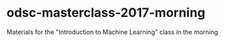 # odsc-masterclass-2017-morning
Materials for the "Introduction to Machine Learning" class in the morning
